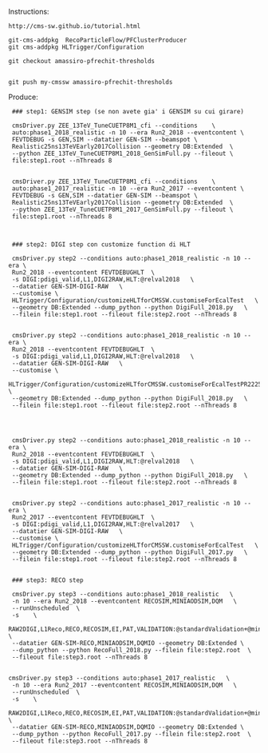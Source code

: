     
Instructions:

    http://cms-sw.github.io/tutorial.html
    
    git-cms-addpkg  RecoParticleFlow/PFClusterProducer
    git cms-addpkg HLTrigger/Configuration

    git checkout amassiro-pfrechit-thresholds


    git push my-cmssw amassiro-pfrechit-thresholds
    
    
    
Produce:

    
     ### step1: GENSIM step (se non avete gia' i GENSIM su cui girare)
    
     cmsDriver.py ZEE_13TeV_TuneCUETP8M1_cfi --conditions    \
     auto:phase1_2018_realistic -n 10 --era Run2_2018 --eventcontent \
     FEVTDEBUG -s GEN,SIM --datatier GEN-SIM --beamspot \
     Realistic25ns13TeVEarly2017Collision --geometry DB:Extended  \
     --python ZEE_13TeV_TuneCUETP8M1_2018_GenSimFull.py --fileout \
     file:step1.root --nThreads 8

     
     cmsDriver.py ZEE_13TeV_TuneCUETP8M1_cfi --conditions    \
     auto:phase1_2017_realistic -n 10 --era Run2_2017 --eventcontent \
     FEVTDEBUG -s GEN,SIM --datatier GEN-SIM --beamspot \
     Realistic25ns13TeVEarly2017Collision --geometry DB:Extended  \
     --python ZEE_13TeV_TuneCUETP8M1_2017_GenSimFull.py --fileout \
     file:step1.root --nThreads 8
     
     
     
     ### step2: DIGI step con customize function di HLT
    
     cmsDriver.py step2 --conditions auto:phase1_2018_realistic -n 10 --era \
     Run2_2018 --eventcontent FEVTDEBUGHLT  \
     -s DIGI:pdigi_valid,L1,DIGI2RAW,HLT:@relval2018   \
     --datatier GEN-SIM-DIGI-RAW   \
     --customise \
     HLTrigger/Configuration/customizeHLTforCMSSW.customiseForEcalTest   \
     --geometry DB:Extended --dump_python --python DigiFull_2018.py   \
     --filein file:step1.root --fileout file:step2.root --nThreads 8


     cmsDriver.py step2 --conditions auto:phase1_2018_realistic -n 10 --era \
     Run2_2018 --eventcontent FEVTDEBUGHLT  \
     -s DIGI:pdigi_valid,L1,DIGI2RAW,HLT:@relval2018   \
     --datatier GEN-SIM-DIGI-RAW   \
     --customise \
     HLTrigger/Configuration/customizeHLTforCMSSW.customiseForEcalTestPR22254Default   \
     --geometry DB:Extended --dump_python --python DigiFull_2018.py   \
     --filein file:step1.root --fileout file:step2.root --nThreads 8

     
     
     
     cmsDriver.py step2 --conditions auto:phase1_2018_realistic -n 10 --era \
     Run2_2018 --eventcontent FEVTDEBUGHLT  \
     -s DIGI:pdigi_valid,L1,DIGI2RAW,HLT:@relval2018   \
     --datatier GEN-SIM-DIGI-RAW   \
     --geometry DB:Extended --dump_python --python DigiFull_2018.py   \
     --filein file:step1.root --fileout file:step2.root --nThreads 8

     
     cmsDriver.py step2 --conditions auto:phase1_2017_realistic -n 10 --era \
     Run2_2017 --eventcontent FEVTDEBUGHLT  \
     -s DIGI:pdigi_valid,L1,DIGI2RAW,HLT:@relval2017   \
     --datatier GEN-SIM-DIGI-RAW   \
     --customise \
     HLTrigger/Configuration/customizeHLTforCMSSW.customiseForEcalTest   \
     --geometry DB:Extended --dump_python --python DigiFull_2017.py   \
     --filein file:step1.root --fileout file:step2.root --nThreads 8

     
     ### step3: RECO step
    
     cmsDriver.py step3 --conditions auto:phase1_2018_realistic   \
     -n 10 --era Run2_2018 --eventcontent RECOSIM,MINIAODSIM,DQM   \
     --runUnscheduled  \
     -s    \
     RAW2DIGI,L1Reco,RECO,RECOSIM,EI,PAT,VALIDATION:@standardValidation+@miniAODValidation,DQM:@standardDQM+@ExtraHLT+@miniAODDQM \
     --datatier GEN-SIM-RECO,MINIAODSIM,DQMIO --geometry DB:Extended \
     --dump_python --python RecoFull_2018.py --filein file:step2.root  \
     --fileout file:step3.root --nThreads 8
    
    
    cmsDriver.py step3 --conditions auto:phase1_2017_realistic   \
     -n 10 --era Run2_2017 --eventcontent RECOSIM,MINIAODSIM,DQM   \
     --runUnscheduled  \
     -s    \
     RAW2DIGI,L1Reco,RECO,RECOSIM,EI,PAT,VALIDATION:@standardValidation+@miniAODValidation,DQM:@standardDQM+@ExtraHLT+@miniAODDQM \
     --datatier GEN-SIM-RECO,MINIAODSIM,DQMIO --geometry DB:Extended \
     --dump_python --python RecoFull_2017.py --filein file:step2.root  \
     --fileout file:step3.root --nThreads 8
    
    